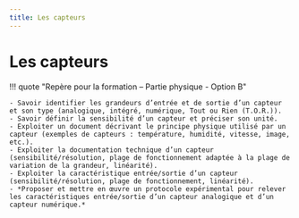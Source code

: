 ```yaml
---
title: Les capteurs
---
```


# Les capteurs

!!! quote "Repère pour la formation – Partie physique - Option B"

    - Savoir identifier les grandeurs d’entrée et de sortie d’un capteur et son type (analogique, intégré, numérique, Tout ou Rien (T.O.R.)).
    - Savoir définir la sensibilité d’un capteur et préciser son unité.
    - Exploiter un document décrivant le principe physique utilisé par un capteur (exemples de capteurs : température, humidité, vitesse, image, etc.).
    - Exploiter la documentation technique d’un capteur (sensibilité/résolution, plage de fonctionnement adaptée à la plage de variation de la grandeur, linéarité).
    - Exploiter la caractéristique entrée/sortie d’un capteur (sensibilité/résolution, plage de fonctionnement, linéarité).
    - *Proposer et mettre en œuvre un protocole expérimental pour relever les caractéristiques entrée/sortie d’un capteur analogique et d’un capteur numérique.*



